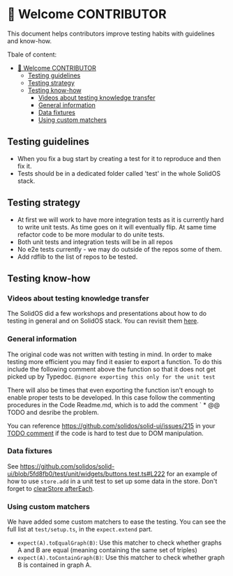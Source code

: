 # 🤗 Welcome CONTRIBUTOR

This document helps contributors improve testing habits with guidelines and know-how.

Tbale of content:

- [🤗 Welcome CONTRIBUTOR](#-welcome-contributor)
  - [Testing guidelines](#testing-guidelines)
  - [Testing strategy](#testing-strategy)
  - [Testing know-how](#testing-know-how)
    - [Videos about testing knowledge transfer](#videos-about-testing-knowledge-transfer)
    - [General information](#general-information)
    - [Data fixtures](#data-fixtures)
    - [Using custom matchers](#using-custom-matchers)

## Testing guidelines

- When you fix a bug start by creating a test for it to reproduce and then fix it.
- Tests should be in a dedicated folder called 'test' in the whole SolidOS stack.

## Testing strategy

- At first we will work to have more integration tests as it is currently hard to write unit tests. As time goes on it will eventually flip. At same time refactor code to be more modular to do unite tests.
- Both unit tests and integration tests will be in all repos
- No e2e tests currently - we may do outside of the repos some of them.
- Add rdflib to the list of repos to be tested.

## Testing know-how

### Videos about testing knowledge transfer

The SolidOS did a few workshops and presentations about how to do testing in general and on SolidOS stack. You can revisit them [here](https://solidos.solidcommunity.net/public/SolidOS%20team%20meetings/SolidOS_team_videos.html).

### General information

The original code was not written with testing in mind. In order to make testing more efficient you may find it easier to export a function. To do this include the following comment above the function so that it does not get picked up by Typedoc.
`@ignore exporting this only for the unit test`

There will also be times that even exporting the function isn't enough to enable proper tests to be developed.
In this case follow the commenting procedures in the Code Readme.md, which is to add the comment
` \* @@ TODO and desribe the problem.

You can reference <https://github.com/solidos/solid-ui/issues/215> in your [TODO comment](./coding_guidelines.md#adding-a-todo) if the code is hard to test due to DOM manipulation.

### Data fixtures

See <https://github.com/solidos/solid-ui/blob/5fd8fb0/test/unit/widgets/buttons.test.ts#L222> for an example of how to use `store.add` in a
unit test to set up some data in the store. Don't forget to [clearStore afterEach](https://github.com/solidos/solid-ui/blob/5fd8fb0/test/unit/widgets/buttons.test.ts#L214).

### Using custom matchers

We have added some custom matchers to ease the testing. You can see the full list at `test/setup.ts`, in
the `expect.extend` part.

- `expect(A).toEqualGraph(B)`: Use this matcher to check whether graphs A and B are equal (meaning containing the
  same set of triples)
- `expect(A).toContainGraph(B)`: Use this matcher to check whether graph B is contained in graph A.
